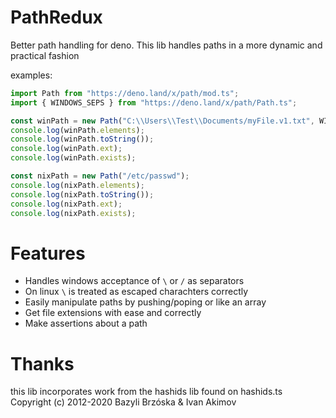# PathRedux
Better path handling for deno. This lib handles paths in a more dynamic and practical fashion

examples:
```ts
import Path from "https://deno.land/x/path/mod.ts";
import { WINDOWS_SEPS } from "https://deno.land/x/path/Path.ts";

const winPath = new Path("C:\\Users\\Test\\Documents/myFile.v1.txt", WINDOWS_SEPS);
console.log(winPath.elements);
console.log(winPath.toString());
console.log(winPath.ext);
console.log(winPath.exists);

const nixPath = new Path("/etc/passwd");
console.log(nixPath.elements);
console.log(nixPath.toString());
console.log(nixPath.ext);
console.log(nixPath.exists);
```

# Features
* Handles windows acceptance of `\` or `/` as separators
* On linux `\` is treated as escaped charachters correctly
* Easily manipulate paths by pushing/poping or like an array
* Get file extensions with ease and correctly
* Make assertions about a path

# Thanks
this lib incorporates work from the hashids lib found on hashids.ts
Copyright (c) 2012-2020 Bazyli Brzóska & Ivan Akimov
